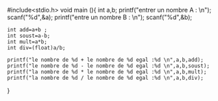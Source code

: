 #include<stdio.h>
   void main (){
   	int a,b;
   	printf("entrer un nombre A : \n");
   	scanf("%d",&a);
   	printf("entre un nombre B : \n");
   	scanf("%d",&b);
   	
   	int add=a+b ;
   	int soust=a-b;
   	int mult=a*b;
   	int div=(float)a/b;    	
   	
   	printf("le nombre de %d + le nombre de %d egal :%d \n",a,b,add);
   	printf("le nombre de %d - le nombre de %d egal :%d \n",a,b,soust);
   	printf("la nombre de %d * le nombre de %d egal :%d \n",a,b,mult);
   	printf("la nombre de %d / le nombre de %d egal :%d \n",a,b,div);
   	
   }
